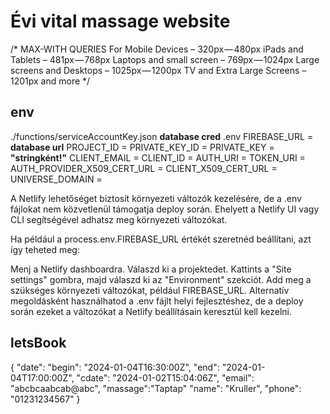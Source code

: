 # Évi vital massage website

/* MAX-WITH QUERIES
For Mobile Devices – 320px — 480px
iPads and Tablets – 481px — 768px
Laptops and small screen – 769px — 1024px
Large screens and Desktops – 1025px — 1200px
TV and Extra Large Screens – 1201px and more */

## env
./functions/serviceAccountKey.json **database cred**
.env
FIREBASE_URL = **database url**
PROJECT_ID =
PRIVATE_KEY_ID =
PRIVATE_KEY = **"stringként!"**
CLIENT_EMAIL =
CLIENT_ID =
AUTH_URI =
TOKEN_URI =
AUTH_PROVIDER_X509_CERT_URL =
CLIENT_X509_CERT_URL =
UNIVERSE_DOMAIN =

A Netlify lehetőséget biztosít környezeti változók kezelésére, de a .env fájlokat nem közvetlenül támogatja deploy során. Ehelyett a Netlify UI vagy CLI segítségével adhatsz meg környezeti változókat.

Ha például a process.env.FIREBASE_URL értékét szeretnéd beállítani, azt így teheted meg:

Menj a Netlify dashboardra.
Válaszd ki a projektedet.
Kattints a "Site settings" gombra, majd válaszd ki az "Environment" szekciót.
Add meg a szükséges környezeti változókat, például FIREBASE_URL.
Alternatív megoldásként használhatod a .env fájlt helyi fejlesztéshez, de a deploy során ezeket a változókat a Netlify beállításain keresztül kell kezelni.

## letsBook

{
  "date":
  "begin": "2024-01-04T16:30:00Z",
  "end": "2024-01-04T17:00:00Z",
  "cdate": "2024-01-02T15:04:06Z",
  "email": "abcbcaabcab@abc",
  "massage":"Taptap"
  "name": "Kruller",
  "phone": "01231234567"
}